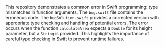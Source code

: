 This repository demonstrates a common error in Swift programming: type mismatches in function arguments. The `bug.swift` file contains the erroneous code.  The `bugSolution.swift` provides a corrected version with appropriate type checking and handling of potential errors. The error occurs when the function `calculateArea` expects a `Double` for its height parameter, but a `String` is provided.  This highlights the importance of careful type checking in Swift to prevent runtime failures.